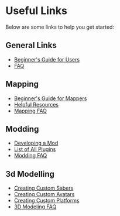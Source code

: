 <!-- TITLE: Beat Saber Modding Group -->
<!-- SUBTITLE: Welcome to the Beat Saber Modding Community Wiki! -->

# Useful Links
Below are some links to help you get started:
## General Links
* [Beginner's Guide for Users](beginners-guide)
* [FAQ](faq)

## Mapping
* [Beginner's Guide for Mappers]()
* [Helpful Resources]()
* [Mapping FAQ]()

## Modding
* [Developing a Mod]()
* [List of All Plugins]()
* [Modding FAQ]()

## 3d Modelling
* [Creating Custom Sabers]()
* [Creating Custom Avatars]()
* [Creating Custom Platforms]()
* [3D Modeling FAQ]()
